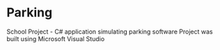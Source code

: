 # Parking
School Project - C# application simulating parking software
Project was built using Microsoft Visual Studio
